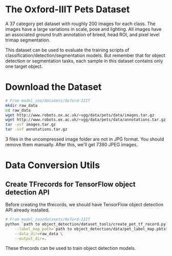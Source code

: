 # The Oxford-IIIT Pets Dataset
A 37 category pet dataset with roughly 200 images for each class. The images have a large variations in scale, pose and lighting. All images have an associated ground truth annotation of breed, head ROI, and pixel level trimap segmentation.

This dataset can be used to evaluate the training scripts of classification/detection/segmentation models. But remember that for object detection or segmentation tasks, each sample in this dataset contains only one target object. 

# Download the Dataset
``` bash
# From model_zoo/datasets/Oxford-IIIT
mkdir raw_data
cd raw_data
wget http://www.robots.ox.ac.uk/~vgg/data/pets/data/images.tar.gz
wget http://www.robots.ox.ac.uk/~vgg/data/pets/data/annotations.tar.gz
tar -xvf images.tar.gz
tar -xvf annotations.tar.gz
```
3 files in the uncompressed image folder are not in JPG format. You should remove them manually. After this, we'll get 7390 JPEG images. 

# Data Conversion Utils
## Create TFrecords for TensorFlow object detection API
Before creating the tfrecords, we should have TensorFlow object detection API already installed. 
``` bash
# From model_zoo/datasets/Oxford-IIIT
python `path to object_detection/dataset_tools/create_pet_tf_record.py` \
    --label_map_path=`path to object_detection/data/pet_label_map.pbtxt` \
    --data_dir=raw_data \
    --output_dir=.
```
These tfrecords can be used to train object detection models. 